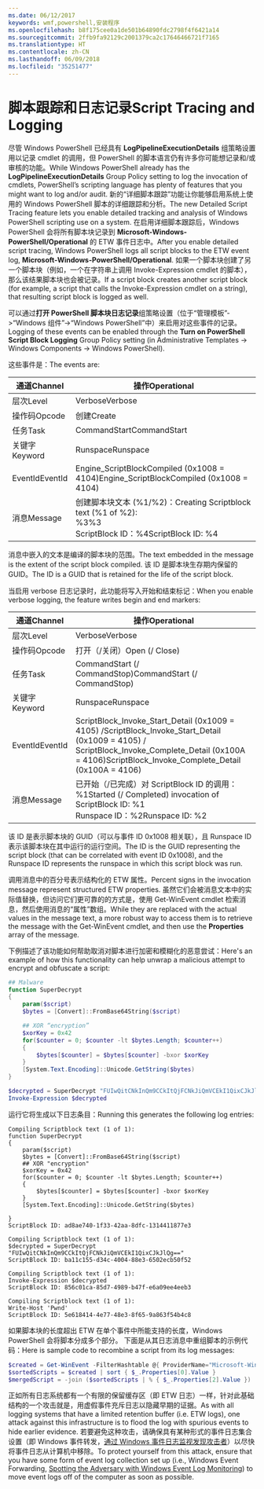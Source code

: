 ```yaml
---
ms.date: 06/12/2017
keywords: wmf,powershell,安装程序
ms.openlocfilehash: b8f175cee0a1de501b64890fdc2798f4f6421a14
ms.sourcegitcommit: 2ffb9fa92129c2001379ca2c17646466721f7165
ms.translationtype: HT
ms.contentlocale: zh-CN
ms.lasthandoff: 06/09/2018
ms.locfileid: "35251477"
---
```

# <a name="script-tracing-and-logging"></a><span data-ttu-id="e8da3-102">脚本跟踪和日志记录</span><span class="sxs-lookup"><span data-stu-id="e8da3-102">Script Tracing and Logging</span></span>

<span data-ttu-id="e8da3-103">尽管 Windows PowerShell 已经具有 **LogPipelineExecutionDetails** 组策略设置用以记录 cmdlet 的调用，但 PowerShell 的脚本语言仍有许多你可能想记录和/或审核的功能。</span><span class="sxs-lookup"><span data-stu-id="e8da3-103">While Windows PowerShell already has the **LogPipelineExecutionDetails** Group Policy setting to log the invocation of cmdlets, PowerShell’s scripting language has plenty of features that you might want to log and/or audit.</span></span> <span data-ttu-id="e8da3-104">新的“详细脚本跟踪”功能让你能够启用系统上使用的 Windows PowerShell 脚本的详细跟踪和分析。</span><span class="sxs-lookup"><span data-stu-id="e8da3-104">The new Detailed Script Tracing feature lets you enable detailed tracking and analysis of Windows PowerShell scripting use on a system.</span></span> <span data-ttu-id="e8da3-105">在启用详细脚本跟踪后，Windows PowerShell 会将所有脚本块记录到 **Microsoft-Windows-PowerShell/Operational** 的 ETW 事件日志中。</span><span class="sxs-lookup"><span data-stu-id="e8da3-105">After you enable detailed script tracing, Windows PowerShell logs all script blocks to the ETW event log, **Microsoft-Windows-PowerShell/Operational**.</span></span> <span data-ttu-id="e8da3-106">如果一个脚本块创建了另一个脚本块（例如，一个在字符串上调用 Invoke-Expression cmdlet 的脚本），那么该结果脚本块也会被记录。</span><span class="sxs-lookup"><span data-stu-id="e8da3-106">If a script block creates another script block (for example, a script that calls the Invoke-Expression cmdlet on a string), that resulting script block is logged as well.</span></span>

<span data-ttu-id="e8da3-107">可以通过**打开 PowerShell 脚本块日志记录**组策略设置（位于“管理模板”->“Windows 组件”->“Windows PowerShell”中）来启用对这些事件的记录。</span><span class="sxs-lookup"><span data-stu-id="e8da3-107">Logging of these events can be enabled through the **Turn on PowerShell Script Block Logging** Group Policy setting (in Administrative Templates -> Windows Components -> Windows PowerShell).</span></span>

<span data-ttu-id="e8da3-108">这些事件是：</span><span class="sxs-lookup"><span data-stu-id="e8da3-108">The events are:</span></span>

| <span data-ttu-id="e8da3-109">通道</span><span class="sxs-lookup"><span data-stu-id="e8da3-109">Channel</span></span> | <span data-ttu-id="e8da3-110">操作</span><span class="sxs-lookup"><span data-stu-id="e8da3-110">Operational</span></span>                                 |
|---------|---------------------------------------------|
| <span data-ttu-id="e8da3-111">层次</span><span class="sxs-lookup"><span data-stu-id="e8da3-111">Level</span></span>   | <span data-ttu-id="e8da3-112">Verbose</span><span class="sxs-lookup"><span data-stu-id="e8da3-112">Verbose</span></span>                                     |
| <span data-ttu-id="e8da3-113">操作码</span><span class="sxs-lookup"><span data-stu-id="e8da3-113">Opcode</span></span>  | <span data-ttu-id="e8da3-114">创建</span><span class="sxs-lookup"><span data-stu-id="e8da3-114">Create</span></span>                                      |
| <span data-ttu-id="e8da3-115">任务</span><span class="sxs-lookup"><span data-stu-id="e8da3-115">Task</span></span>    | <span data-ttu-id="e8da3-116">CommandStart</span><span class="sxs-lookup"><span data-stu-id="e8da3-116">CommandStart</span></span>                                |
| <span data-ttu-id="e8da3-117">关键字</span><span class="sxs-lookup"><span data-stu-id="e8da3-117">Keyword</span></span> | <span data-ttu-id="e8da3-118">Runspace</span><span class="sxs-lookup"><span data-stu-id="e8da3-118">Runspace</span></span>                                    |
| <span data-ttu-id="e8da3-119">EventId</span><span class="sxs-lookup"><span data-stu-id="e8da3-119">EventId</span></span> | <span data-ttu-id="e8da3-120">Engine_ScriptBlockCompiled (0x1008 = 4104)</span><span class="sxs-lookup"><span data-stu-id="e8da3-120">Engine_ScriptBlockCompiled (0x1008 = 4104)</span></span>  |
| <span data-ttu-id="e8da3-121">消息</span><span class="sxs-lookup"><span data-stu-id="e8da3-121">Message</span></span> | <span data-ttu-id="e8da3-122">创建脚本块文本 (%1/%2)：</span><span class="sxs-lookup"><span data-stu-id="e8da3-122">Creating Scriptblock text (%1 of %2):</span></span> </br> <span data-ttu-id="e8da3-123">%3</span><span class="sxs-lookup"><span data-stu-id="e8da3-123">%3</span></span> </br> <span data-ttu-id="e8da3-124">ScriptBlock ID：%4</span><span class="sxs-lookup"><span data-stu-id="e8da3-124">ScriptBlock ID: %4</span></span> |


<span data-ttu-id="e8da3-125">消息中嵌入的文本是编译的脚本块的范围。</span><span class="sxs-lookup"><span data-stu-id="e8da3-125">The text embedded in the message is the extent of the script block compiled.</span></span> <span data-ttu-id="e8da3-126">该 ID 是脚本块生存期内保留的 GUID。</span><span class="sxs-lookup"><span data-stu-id="e8da3-126">The ID is a GUID that is retained for the life of the script block.</span></span>

<span data-ttu-id="e8da3-127">当启用 verbose 日志记录时，此功能将写入开始和结束标记：</span><span class="sxs-lookup"><span data-stu-id="e8da3-127">When you enable verbose logging, the feature writes begin and end markers:</span></span>

| <span data-ttu-id="e8da3-128">通道</span><span class="sxs-lookup"><span data-stu-id="e8da3-128">Channel</span></span> | <span data-ttu-id="e8da3-129">操作</span><span class="sxs-lookup"><span data-stu-id="e8da3-129">Operational</span></span>                                            |
|---------|--------------------------------------------------------|
| <span data-ttu-id="e8da3-130">层次</span><span class="sxs-lookup"><span data-stu-id="e8da3-130">Level</span></span>   | <span data-ttu-id="e8da3-131">Verbose</span><span class="sxs-lookup"><span data-stu-id="e8da3-131">Verbose</span></span>                                                |
| <span data-ttu-id="e8da3-132">操作码</span><span class="sxs-lookup"><span data-stu-id="e8da3-132">Opcode</span></span>  | <span data-ttu-id="e8da3-133">打开（/关闭）</span><span class="sxs-lookup"><span data-stu-id="e8da3-133">Open (/ Close)</span></span>                                         |
| <span data-ttu-id="e8da3-134">任务</span><span class="sxs-lookup"><span data-stu-id="e8da3-134">Task</span></span>    | <span data-ttu-id="e8da3-135">CommandStart (/ CommandStop)</span><span class="sxs-lookup"><span data-stu-id="e8da3-135">CommandStart (/ CommandStop)</span></span>                           |
| <span data-ttu-id="e8da3-136">关键字</span><span class="sxs-lookup"><span data-stu-id="e8da3-136">Keyword</span></span> | <span data-ttu-id="e8da3-137">Runspace</span><span class="sxs-lookup"><span data-stu-id="e8da3-137">Runspace</span></span>                                               |
| <span data-ttu-id="e8da3-138">EventId</span><span class="sxs-lookup"><span data-stu-id="e8da3-138">EventId</span></span> | <span data-ttu-id="e8da3-139">ScriptBlock\_Invoke\_Start\_Detail (0x1009 = 4105) /</span><span class="sxs-lookup"><span data-stu-id="e8da3-139">ScriptBlock\_Invoke\_Start\_Detail (0x1009 = 4105) /</span></span> </br> <span data-ttu-id="e8da3-140">ScriptBlock\_Invoke\_Complete\_Detail (0x100A = 4106)</span><span class="sxs-lookup"><span data-stu-id="e8da3-140">ScriptBlock\_Invoke\_Complete\_Detail (0x100A = 4106)</span></span> |
| <span data-ttu-id="e8da3-141">消息</span><span class="sxs-lookup"><span data-stu-id="e8da3-141">Message</span></span> | <span data-ttu-id="e8da3-142">已开始（/已完成）对 ScriptBlock ID 的调用：%1</span><span class="sxs-lookup"><span data-stu-id="e8da3-142">Started (/ Completed) invocation of ScriptBlock ID: %1</span></span> </br> <span data-ttu-id="e8da3-143">Runspace ID：%2</span><span class="sxs-lookup"><span data-stu-id="e8da3-143">Runspace ID: %2</span></span> |

<span data-ttu-id="e8da3-144">该 ID 是表示脚本块的 GUID（可以与事件 ID 0x1008 相关联），且 Runspace ID 表示该脚本块在其中运行的运行空间。</span><span class="sxs-lookup"><span data-stu-id="e8da3-144">The ID is the GUID representing the script block (that can be correlated with event ID 0x1008), and the Runspace ID represents the runspace in which this script block was run.</span></span>

<span data-ttu-id="e8da3-145">调用消息中的百分号表示结构化的 ETW 属性。</span><span class="sxs-lookup"><span data-stu-id="e8da3-145">Percent signs in the invocation message represent structured ETW properties.</span></span> <span data-ttu-id="e8da3-146">虽然它们会被消息文本中的实际值替换，但访问它们更可靠的的方式是，使用 Get-WinEvent cmdlet 检索消息，然后使用消息的“属性”数组。</span><span class="sxs-lookup"><span data-stu-id="e8da3-146">While they are replaced with the actual values in the message text, a more robust way to access them is to retrieve the message with the Get-WinEvent cmdlet, and then use the **Properties** array of the message.</span></span>

<span data-ttu-id="e8da3-147">下例描述了该功能如何帮助取消对脚本进行加密和模糊化的恶意尝试：</span><span class="sxs-lookup"><span data-stu-id="e8da3-147">Here's an example of how this functionality can help unwrap a malicious attempt to encrypt and obfuscate a script:</span></span>

```powershell
## Malware
function SuperDecrypt
{
    param($script)
    $bytes = [Convert]::FromBase64String($script)

    ## XOR “encryption”
    $xorKey = 0x42
    for($counter = 0; $counter -lt $bytes.Length; $counter++)
    {
        $bytes[$counter] = $bytes[$counter] -bxor $xorKey
    }
    [System.Text.Encoding]::Unicode.GetString($bytes)
}

$decrypted = SuperDecrypt "FUIwQitCNkInQm9CCkItQjFCNkJiQmVCEkI1QixCJkJlQg=="
Invoke-Expression $decrypted
```

<span data-ttu-id="e8da3-148">运行它将生成以下日志条目：</span><span class="sxs-lookup"><span data-stu-id="e8da3-148">Running this generates the following log entries:</span></span>

```
Compiling Scriptblock text (1 of 1):
function SuperDecrypt
{
    param($script)
    $bytes = [Convert]::FromBase64String($script)
    ## XOR "encryption"
    $xorKey = 0x42
    for($counter = 0; $counter -lt $bytes.Length; $counter++)
    {
        $bytes[$counter] = $bytes[$counter] -bxor $xorKey
    }
    [System.Text.Encoding]::Unicode.GetString($bytes)

}
ScriptBlock ID: ad8ae740-1f33-42aa-8dfc-1314411877e3

Compiling Scriptblock text (1 of 1):
$decrypted = SuperDecrypt "FUIwQitCNkInQm9CCkItQjFCNkJiQmVCEkI1QixCJkJlQg=="
ScriptBlock ID: ba11c155-d34c-4004-88e3-6502ecb50f52

Compiling Scriptblock text (1 of 1):
Invoke-Expression $decrypted
ScriptBlock ID: 856c01ca-85d7-4989-b47f-e6a09ee4eeb3

Compiling Scriptblock text (1 of 1):
Write-Host 'Pwnd'
ScriptBlock ID: 5e618414-4e77-48e3-8f65-9a863f54b4c8
```

如果脚本块的长度超出 ETW 在单个事件中所能支持的长度，Windows PowerShell 会将脚本分成多个部分。 <span data-ttu-id="e8da3-150">下面是从其日志消息中重组脚本的示例代码：</span><span class="sxs-lookup"><span data-stu-id="e8da3-150">Here is sample code to recombine a script from its log messages:</span></span>

```powershell
$created = Get-WinEvent -FilterHashtable @{ ProviderName="Microsoft-Windows-PowerShell"; Id = 4104 } | Where-Object { $_.<...> }
$sortedScripts = $created | sort { $_.Properties[0].Value }
$mergedScript = -join ($sortedScripts | % { $_.Properties[2].Value })
```

<span data-ttu-id="e8da3-151">正如所有日志系统都有一个有限的保留缓存区（即 ETW 日志）一样，针对此基础结构的一个攻击就是，用虚假事件充斥日志以隐藏早期的证据。</span><span class="sxs-lookup"><span data-stu-id="e8da3-151">As with all logging systems that have a limited retention buffer (i.e. ETW logs), one attack against this infrastructure is to flood the log with spurious events to hide earlier evidence.</span></span> <span data-ttu-id="e8da3-152">若要避免这种攻击，请确保具有某种形式的事件日志集合设置（即 Windows 事件转发，[通过 Windows 事件日志监视发现攻击者](https://www.iad.gov/iad/library/reports/spotting-the-adversary-with-windows-event-log-monitoring.cfm)）以尽快将事件日志从计算机中移除。</span><span class="sxs-lookup"><span data-stu-id="e8da3-152">To protect yourself from this attack, ensure that you have some form of event log collection set up (i.e., Windows Event Forwarding, [Spotting the Adversary with Windows Event Log Monitoring](https://www.iad.gov/iad/library/reports/spotting-the-adversary-with-windows-event-log-monitoring.cfm)) to move event logs off of the computer as soon as possible.</span></span>
